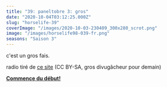 ```yaml
---
title: "39: paneltobre 3: gros"
date: "2020-10-04T03:12:25.000Z"
slug: "horselife-39"
coverImage: "/images/2020-10-03-230409_300x280_scrot.png"
image: "/images/horselife98-039-fr.png"
seasons: "Saison 3"
---
```


c'est un gros fais.

radio tiré de [ce site](https://www.oldradio.pl/ilustracja.php?foto_id=7629&j_skad_foto=nowe_foto) (CC BY-SA, gros divugâcheur pour demain)

[**Commence du début!**](https://yukiis.moe/comic/horselife-37/)
